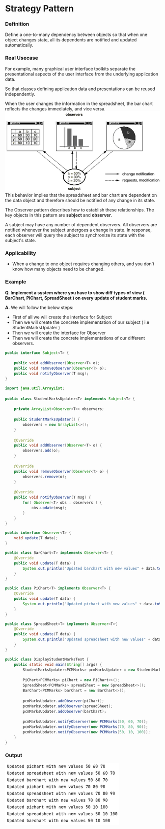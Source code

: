 # Strategy Pattern

### Definition
Define a one-to-many dependency between objects so that when one object changes state, all its dependents are notified and updated automatically.

### Real Usecase
For example, many graphical user interface toolkits separate the presentational aspects of the user interface from the underlying application data.

So that classes defining application data and presentations can be reused independently.

When the user changes the information in the spreadsheet, the bar chart reflects the changes immediately, and vice versa.
![barchart](../images/barchart.png)
This behavior implies that the spreadsheet and bar chart are dependent on the data object and therefore should be notified of any change in its state.

The Observer pattern describes how to establish these relationships. The key objects in this pattern are **subject** and **observer**.

A subject may have any number of dependent observers. All observers are notified whenever the subject undergoes a change in state. In response, each observer will query the subject to synchronize its state with the subject's state.

### Applicability

- When a change to one object requires changing others, and you don't know how many objects need to be changed.

### Example
**Q. Implement a system where you have to show diff types of view ( BarChart, PiChart, SpreadSheet ) on every update of student marks.**

**A.** We will follow the below steps:
- First of all we will create the interface for Subject
- Then we will create the concrete implementation of our subject ( i.e StudentMarksUpdater )
- Then we will create the interface for Observer
- Then we will create the concrete implementations of our different observers.

```java
public interface Subject<T> {

    public void addObserver(Observer<T> o);
    public void removeObserver(Observer<T> o);
    public void notifyObserver(T msg);
}
```

```java
import java.util.ArrayList;

public class StudentMarksUpdater<T> implements Subject<T> {

    private ArrayList<Observer<T>> observers;

    public StudentMarksUpdater() {
        observers = new ArrayList<>();
    }
    
    @Override
    public void addObserver(Observer<T> o) {
        observers.add(o);
    }

    @Override
    public void removeObserver(Observer<T> o) {
        observers.remove(o);
    }

    @Override
    public void notifyObserver(T msg) {
        for( Observer<T> obs : observers ) {
            obs.update(msg);
        }
    }
}
```

```java
public interface Observer<T> {
    void update(T data);
}
```

```java
public class BarChart<T> implements Observer<T> {
    @Override
    public void update(T data) {
        System.out.println("Updated barchart with new values" + data.toString());
    }
}
```

```java
public class PiChart<T> implements Observer<T> {
    @Override
    public void update(T data) {
        System.out.println("Updated pichart with new values" + data.toString());
    }
}
```

```java
public class SpreadSheet<T> implements Observer<T>{
    @Override
    public void update(T data) {
        System.out.println("Updated spreadsheet with new values" + data.toString());
    }
}
```

```java
public class DisplayStudentMarksTest {
    public static void main(String[] args) {
        StudentMarksUpdater<PCMMarks> pcmMarksUpdater = new StudentMarksUpdater<>();

        PiChart<PCMMarks> piChart = new PiChart<>();
        SpreadSheet<PCMMarks> spreadSheet = new SpreadSheet<>();
        BarChart<PCMMarks> barChart = new BarChart<>();

        pcmMarksUpdater.addObserver(piChart);
        pcmMarksUpdater.addObserver(spreadSheet);
        pcmMarksUpdater.addObserver(barChart);

        pcmMarksUpdater.notifyObserver(new PCMMarks(50, 60, 70));
        pcmMarksUpdater.notifyObserver(new PCMMarks(70, 80, 90));
        pcmMarksUpdater.notifyObserver(new PCMMarks(50, 10, 100));
    }
}
```


### Output
![img.png](../images/oout.png)